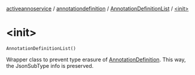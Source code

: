 [activeannoservice](../../index.md) / [annotationdefinition](../index.md) / [AnnotationDefinitionList](index.md) / [&lt;init&gt;](./-init-.md)

# &lt;init&gt;

`AnnotationDefinitionList()`

Wrapper class to prevent type erasure of [AnnotationDefinition](../-annotation-definition/index.md). This way, the JsonSubType info is preserved.


